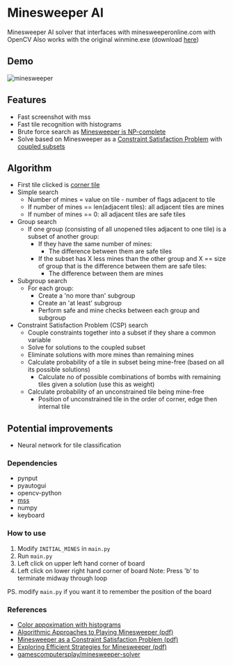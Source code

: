 # Minesweeper AI
Minesweeper AI solver that interfaces with minesweeperonline.com with OpenCV
Also works with the original winmine.exe (download [here](https://archive.org/download/BestOfWindowsEntertainmentPack64Bit))

## Demo
![minesweeper](https://user-images.githubusercontent.com/80515759/223396465-f083c093-dbbd-4cff-9a4c-a9b791040ebc.gif)

## Features
 - Fast screenshot with mss
 - Fast tile recognition with histograms
 - Brute force search as [Minesweeper is NP-complete](https://web.archive.org/web/20121018141147/http://www.claymath.org/Popular_Lectures/Minesweeper/)
 - Solve based on Minesweeper as a [Constraint Satisfaction Problem](https://en.wikipedia.org/wiki/Constraint_satisfaction_problem) with [coupled subsets](http://www.cs.toronto.edu/~cvs/minesweeper/minesweeper.pdf)


## Algorithm
 - First tile clicked is [corner tile](https://minesweepergame.com/math/exploring-efficient-strategies-for-minesweeper-2017.pdf)
 - Simple search 
    - Number of mines = value on tile - number of flags adjacent to tile
    - If number of mines == len(adjacent tiles): all adjacent tiles are mines
    - If number of mines == 0: all adjacent tiles are safe tiles
 - Group search
    - If one group (consisting of all unopened tiles adjacent to one tile) is a subset of another group:
        - If they have the same number of mines:
            - The difference between them are safe tiles
        - If the subset has X less mines than the other group and X == size of group that is the difference between them are safe tiles:
            - The difference between them are mines
 - Subgroup search
    - For each group:
        - Create a 'no more than' subgroup
        - Create an 'at least' subgroup
        - Perform safe and mine checks between each group and subgroup
 - Constraint Satisfaction Problem (CSP) search
    - Couple constraints together into a subset if they share a common variable
    - Solve for solutions to the coupled subset
    - Eliminate solutions with more mines than remaining mines
    - Calculate probability of a tile in subset being mine-free (based on all its possible solutions)
        - Calculate no of possible combinations of bombs with remaining tiles given a solution (use this as weight)
    - Calculate probability of an unconstrained tile being mine-free
        - Position of unconstrained tile in the order of corner, edge then internal tile

## Potential improvements
 - Neural network for tile classification

 ### Dependencies
 - pynput
 - pyautogui
 - opencv-python
 - [mss](https://pypi.org/project/mss/1.0.2/)
 - numpy
 - keyboard

### How to use
1. Modify `INITIAL_MINES` in `main.py`
1. Run `main.py`
2. Left click on upper left hand corner of board
3. Left click on lower right hand corner of board
Note: Press 'b' to terminate midway through loop

PS. modify `main.py` if you want it to remember the position of the board

 ### References
 - [Color appoximation with histograms](https://developershell.net/solving-minesweeper-part-9-color-separation/)
 - [Algorithmic Approaches to Playing Minesweeper (pdf)](https://dash.harvard.edu/bitstream/handle/1/14398552/BECERRA-SENIORTHESIS-2015.pdf)
 - [Minesweeper as a Constraint Satisfaction Problem (pdf)](http://www.cs.toronto.edu/~cvs/minesweeper/minesweeper.pdf)
 - [Exploring Efficient Strategies for Minesweeper (pdf)](https://minesweepergame.com/math/exploring-efficient-strategies-for-minesweeper-2017.pdf)
 - [gamescomputersplay/minesweeper-solver](https://github.com/gamescomputersplay/minesweeper-solver)

 
